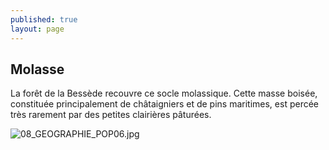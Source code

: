 ```yaml
---
published: true
layout: page
---
```

## Molasse

La forêt de la Bessède recouvre ce socle molassique. Cette masse boisée, constituée principalement de châtaigniers et de pins maritimes, est percée très rarement par des petites clairières pâturées.

![08_GEOGRAPHIE_POP06.jpg]({{site.baseurl}}/data/images/8/geographie/08_GEOGRAPHIE_POP06.jpg)
